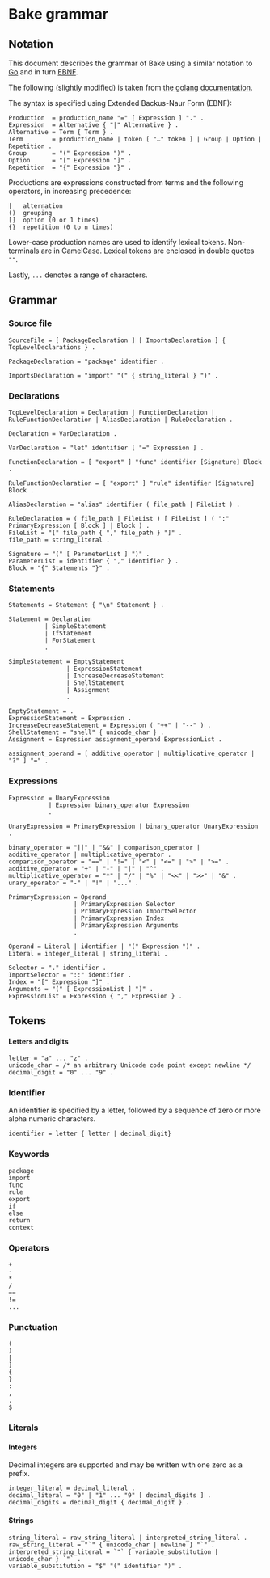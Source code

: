 # Bake grammar

## Notation

This document describes the grammar of Bake using a similar notation to [Go](https://golang.org/ref/spec) and in turn  [EBNF](https://en.wikipedia.org/wiki/Extended_Backus–Naur_form).

The following (slightly modified) is taken from [the golang documentation](https://golang.org/ref/spec).

The syntax is specified using Extended Backus-Naur Form (EBNF):

```
Production  = production_name "=" [ Expression ] "." .
Expression  = Alternative { "|" Alternative } .
Alternative = Term { Term } .
Term        = production_name | token [ "…" token ] | Group | Option | Repetition .
Group       = "(" Expression ")" .
Option      = "[" Expression "]" .
Repetition  = "{" Expression "}" .
```

Productions are expressions constructed from terms and the following operators, in increasing precedence:

```
|   alternation
()  grouping
[]  option (0 or 1 times)
{}  repetition (0 to n times)
```

Lower-case production names are used to identify lexical tokens. Non-terminals are in CamelCase. Lexical tokens are enclosed in double quotes `""`.

Lastly, `...` denotes a range of characters.

## Grammar

### Source file

```
SourceFile = [ PackageDeclaration ] [ ImportsDeclaration ] { TopLevelDeclarations } .

PackageDeclaration = "package" identifier .

ImportsDeclaration = "import" "(" { string_literal } ")" .
```

### Declarations

```
TopLevelDeclaration = Declaration | FunctionDeclaration | RuleFunctionDeclaration | AliasDeclaration | RuleDeclaration .

Declaration = VarDeclaration .

VarDeclaration = "let" identifier [ "=" Expression ] .

FunctionDeclaration = [ "export" ] "func" identifier [Signature] Block .

RuleFunctionDeclaration = [ "export" ] "rule" identifier [Signature] Block .

AliasDeclaration = "alias" identifier ( file_path | FileList ) .

RuleDeclaration = ( file_path | FileList ) [ FileList ] ( ":" PrimaryExpression [ Block ] | Block ) .
FileList = "[" file_path { "," file_path } "]" .
file_path = string_literal .

Signature = "(" [ ParameterList ] ")" .
ParameterList = identifier { "," identifier } .
Block = "{" Statements "}" .
```

### Statements

```
Statements = Statement { "\n" Statement } .

Statement = Declaration
          | SimpleStatement
          | IfStatement
          | ForStatement
          .

SimpleStatement = EmptyStatement
                | ExpressionStatement
                | IncreaseDecreaseStatement
                | ShellStatement
                | Assignment
                .

EmptyStatement = .
ExpressionStatement = Expression .
IncreaseDecreaseStatement = Expression ( "++" | "--" ) .
ShellStatement = "shell" { unicode_char } .
Assignment = Expression assignment_operand ExpressionList .

assignment_operand = [ additive_operator | multiplicative_operator | "?" ] "=" .
```

### Expressions


```ebnf
Expression = UnaryExpression
           | Expression binary_operator Expression
           .

UnaryExpression = PrimaryExpression | binary_operator UnaryExpression .

binary_operator = "||" | "&&" | comparison_operator | additive_operator | multiplicative_operator .
comparison_operator = "==" | "!=" | "<" | "<=" | ">" | ">=" .
additive_operator = "+" | "-" | "|" | "^" .
multiplicative_operator = "*" | "/" | "%" | "<<" | ">>" | "&" .
unary_operator = "-" | "!" | "..." .

PrimaryExpression = Operand
                  | PrimaryExpression Selector
                  | PrimaryExpression ImportSelector
                  | PrimaryExpression Index
                  | PrimaryExpression Arguments
                  .

Operand = Literal | identifier | "(" Expression ")" .
Literal = integer_literal | string_literal .

Selector = "." identifier .
ImportSelector = "::" identifier .
Index = "[" Expression "]" .
Arguments = "(" [ ExpressionList ] ")" .
ExpressionList = Expression { "," Expression } .
```

## Tokens

#### Letters and digits

```
letter = "a" ... "z" .
unicode_char = /* an arbitrary Unicode code point except newline */
decimal_digit = "0" ... "9" .
```

### Identifier

An identifier is specified by a letter, followed by a sequence of zero or more alpha numeric characters.

```
identifier = letter { letter | decimal_digit}
```

### Keywords

```
package
import
func
rule
export
if
else
return
context
```

### Operators

```
+
-
*
/
==
!=
...
```

### Punctuation

```
(
)
[
]
{
}
:
,
.
$
```

### Literals

#### Integers

Decimal integers are supported and may be written with one zero as a prefix.

```
integer_literal = decimal_literal .
decimal_literal = "0" | "1" ... "9" [ decimal_digits ] .
decimal_digits = decimal_digit { decimal_digit } .
```

#### Strings

```
string_literal = raw_string_literal | interpreted_string_literal .
raw_string_literal = "`" { unicode_char | newline } "`" .
interpreted_string_literal = `"` { variable_substitution | unicode_char } `"` .
variable_substitution = "$" "(" identifier ")" .
```

